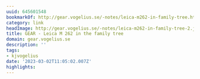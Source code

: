 ```yaml
---
uuid: 645601548
bookmarkOf: http://gear.vogelius.se/-notes/leica-m262-in-family-tree.html
category: link
headImage: http://gear.vogelius.se/-notes/leica-m262-in-family-tree-2.jpg
title: GEAR - Leica M 262 in the family tree
domain: gear.vogelius.se
description: ''
tags:
- kjvogelius
date: '2023-03-02T11:05:02.007Z'
highlights:
---
```



